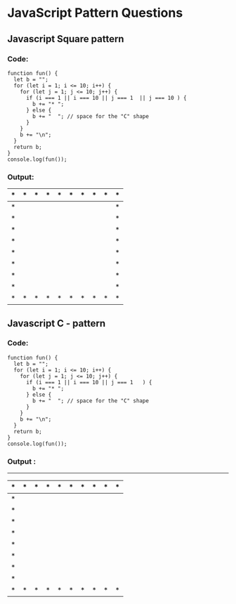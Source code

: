 # JavaScript Pattern Questions

## Javascript Square pattern
### Code:

```
function fun() {
  let b = "";
  for (let i = 1; i <= 10; i++) {
    for (let j = 1; j <= 10; j++) {
      if (i === 1 || i === 10 || j === 1  || j === 10 ) {  
        b += "* ";
      } else {
        b += "  "; // space for the "C" shape
      }
    }
    b += "\n";
  }
  return b;
}
console.log(fun());
```
 
### Output:
| * | * | * | * | * | * | * | * | * | * |
|---|---|---|---|---|---|---|---|---|---|
| * |   |   |   |   |   |   |   |   | * |
| * |   |   |   |   |   |   |   |   | * |
| * |   |   |   |   |   |   |   |   | * |
| * |   |   |   |   |   |   |   |   | * |
| * |   |   |   |   |   |   |   |   | * |
| * |   |   |   |   |   |   |   |   | * |
| * |   |   |   |   |   |   |   |   | * |
| * |   |   |   |   |   |   |   |   | * |
| * | * | * | * | * | * | * | * | * | * |






## Javascript C - pattern
### Code:
```
function fun() {
  let b = "";
  for (let i = 1; i <= 10; i++) {
    for (let j = 1; j <= 10; j++) {
      if (i === 1 || i === 10 || j === 1   ) {  
        b += "* ";
      } else {
        b += "  "; // space for the "C" shape
      }
    }
    b += "\n";
  }
  return b;
}
console.log(fun());
```

### Output :
* * * * * * * * * * 
| * | * | * | * | * | * | * | * | * | * |
|---|---|---|---|---|---|---|---|---|---|
| * |   |   |   |   |   |   |   |   |   |
| * |   |   |   |   |   |   |   |   |   |
| * |   |   |   |   |   |   |   |   |   |
| * |   |   |   |   |   |   |   |   |   |
| * |   |   |   |   |   |   |   |   |   |
| * |   |   |   |   |   |   |   |   |   |
| * |   |   |   |   |   |   |   |   |   |
| * |   |   |   |   |   |   |   |   |   |
| * | * | * | * | * | * | * | * | * | * |


 


